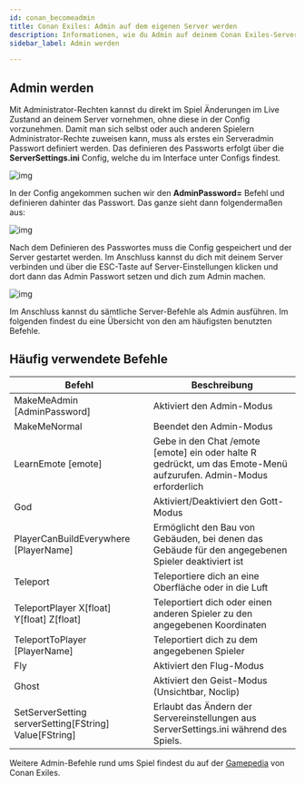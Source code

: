 ```yaml
---
id: conan_becomeadmin
title: Conan Exiles: Admin auf dem eigenen Server werden
description: Informationen, wie du Admin auf deinem Conan Exiles-Server von ZAP-Hosting wirst - ZAP-Hosting.com Dokumentationen
sidebar_label: Admin werden

---
```




## Admin werden

Mit Administrator-Rechten kannst du direkt im Spiel Änderungen im Live Zustand an deinem Server vornehmen, ohne diese in der Config vorzunehmen. Damit man sich selbst oder auch anderen Spielern Administrator-Rechte zuweisen kann, muss als erstes ein Serveradmin Passwort definiert werden. Das definieren des Passworts erfolgt über die **ServerSettings.ini** Config, welche du im Interface unter Configs findest. 



![img](https://screensaver01.zap-hosting.com/index.php/s/cbRkjxXNZ5D72pJ/preview)



In der Config angekommen suchen wir den **AdminPassword=** Befehl und definieren dahinter das Passwort. Das ganze sieht dann folgendermaßen aus:



![img](https://screensaver01.zap-hosting.com/index.php/s/j3DYNN7gdEoNp6k/preview)



Nach dem Definieren des Passwortes muss die Config gespeichert und der Server gestartet werden. Im Anschluss kannst du dich mit deinem Server verbinden und über die ESC-Taste auf Server-Einstellungen klicken und dort dann das Admin Passwort setzen und dich zum Admin machen.

![img](https://screensaver01.zap-hosting.com/index.php/s/RTnxioH8sgCoxsq/preview)



Im Anschluss kannst du sämtliche Server-Befehle als Admin ausführen. Im folgenden findest du eine Übersicht von den am häufigsten benutzten Befehle.



## Häufig verwendete Befehle

| Befehl                                                | Beschreibung                                                  |
| ------------------------------------------------------ | ------------------------------------------------------------ |
| MakeMeAdmin [AdminPassword]                            | Aktiviert den Admin-Modus                                    |
| MakeMeNormal                                           | Beendet den Admin-Modus                                      |
| LearnEmote [emote]                                     | Gebe in den Chat /emote [emote] ein oder halte R gedrückt, um das Emote-Menü aufzurufen. Admin-Modus erforderlich |
| God                                                    | Aktiviert/Deaktiviert den Gott-Modus                         |
| PlayerCanBuildEverywhere [PlayerName]                  | Ermöglicht den Bau von Gebäuden, bei denen das Gebäude für den angegebenen Spieler deaktiviert ist |
| Teleport                                               | Teleportiere dich an eine Oberfläche oder in die Luft        |
| TeleportPlayer X[float] Y[float] Z[float]              | Teleportiert dich oder einen anderen Spieler zu den angegebenen Koordinaten |
| TeleportToPlayer [PlayerName]                          | Teleportiert dich zu dem angegebenen Spieler                 |
| Fly                                                    | Aktiviert den Flug-Modus                                     |
| Ghost                                                  | Aktiviert den Geist-Modus (Unsichtbar, Noclip)               |
| SetServerSetting serverSetting[FString] Value[FString] | Erlaubt das Ändern der Servereinstellungen aus ServerSettings.ini während des Spiels. |



Weitere Admin-Befehle rund ums Spiel findest du auf der [Gamepedia](https://conanexiles.gamepedia.com/Admin_Panel) von Conan Exiles. 



